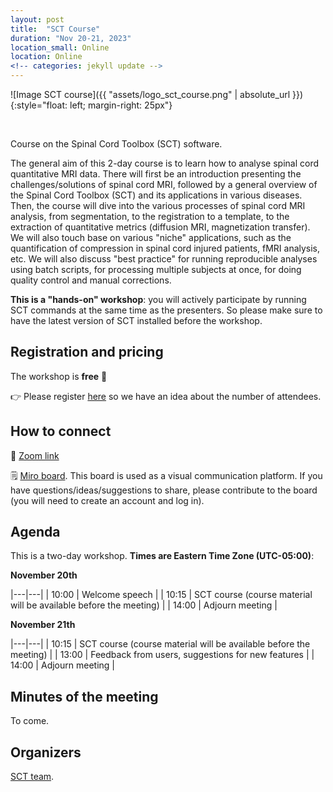 ```yaml
---
layout: post
title:  "SCT Course"
duration: "Nov 20-21, 2023"
location_small: Online
location: Online
<!-- categories: jekyll update -->
---
```


![Image SCT course]({{ "assets/logo_sct_course.png" | absolute_url }}){:style="float: left; margin-right: 25px"}

&nbsp;
&nbsp;

Course on the Spinal Cord Toolbox (SCT) software.

The general aim of this 2-day course is to learn how to analyse spinal cord quantitative MRI data. There will first be an introduction presenting the challenges/solutions of spinal cord MRI, followed by a general overview of the Spinal Cord Toolbox (SCT) and its applications in various diseases. Then, the course will dive into the various processes of spinal cord MRI analysis, from segmentation, to the registration to a template, to the extraction of quantitative metrics (diffusion MRI, magnetization transfer). We will also touch base on various "niche" applications, such as the quantification of compression in spinal cord injured patients, fMRI analysis, etc. We will also discuss "best practice" for running reproducible analyses using batch scripts, for processing multiple subjects at once, for doing quality control and manual corrections.

**This is a "hands-on" workshop**: you will actively participate by running SCT commands at the same time as the presenters. So please make sure to have the latest version of SCT installed before the workshop.

## Registration and pricing

The workshop is **free** 🙂

👉 Please register [here](https://forms.gle/oK4NrRgHPQB7EuGA8) so we have an idea about the number of attendees.


## How to connect

🎥 [Zoom link](https://polymtl-ca.zoom.us/j/87975574519)

🗒 [Miro board](https://miro.com/app/board/uXjVM0Q5dbY=/?share_link_id=203499920049). This board is used as a visual communication platform. If you have questions/ideas/suggestions to share, please contribute to the board (you will need to create an account and log in). 


## Agenda

This is a two-day workshop. **Times are Eastern Time Zone (UTC-05:00)**:


**November 20th**

|---|---|
| 10:00 | Welcome speech |
| 10:15 | SCT course (course material will be available before the meeting) |
| 14:00 | Adjourn meeting |

**November 21th**

|---|---|
| 10:15 | SCT course (course material will be available before the meeting) |
| 13:00 | Feedback from users, suggestions for new features |
| 14:00 | Adjourn meeting |

## Minutes of the meeting

To come.

## Organizers

[SCT team](https://github.com/orgs/spinalcordtoolbox/people).
